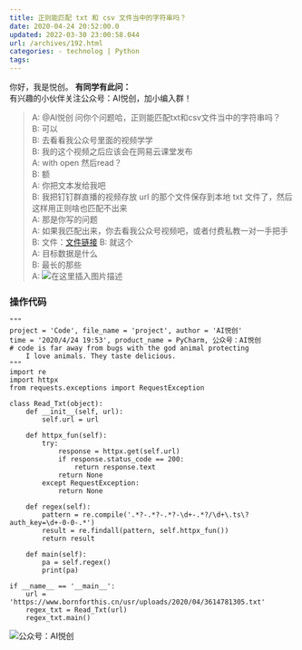 ```yaml
---
title: 正则能匹配 txt 和 csv 文件当中的字符串吗？
date: 2020-04-24 20:52:00.0
updated: 2022-03-30 23:00:58.044
url: /archives/192.html
categories: - technolog | Python
tags: 
---
```




你好，我是悦创。 **有同学有此问：**  
有兴趣的小伙伴关注公众号：AI悦创，加小编入群！

> A: @AI悦创 问你个问题哈，正则能匹配txt和csv文件当中的字符串吗？  
> B: 可以  
> B: 去看看我公众号里面的视频学学  
> B: 我的这个视频之后应该会在网易云课堂发布  
> A: with open 然后read？  
> B: 额  
> A: 你把文本发给我吧  
> B: 我把钉钉群直播的视频存放 url 的那个文件保存到本地 txt 文件了，然后这样用正则啥也匹配不出来  
> A: 那是你写的问题  
> A: 如果我匹配出来，你去看我公众号视频吧，或者付费私教一对一手把手  
> B: 文件：[文件链接](https://www.bornforthis.cn/usr/uploads/2020/04/3614781305.txt) B: 就这个  
> A: 目标数据是什么  
> B: 最长的那些  
> A: ![在这里插入图片描述](https://images.gitbook.cn/3e003c60-862b-11ea-8580-efe30fb23e5b "在这里插入图片描述")

### 操作代码

```
"""
project = 'Code', file_name = 'project', author = 'AI悦创'
time = '2020/4/24 19:53', product_name = PyCharm, 公众号：AI悦创
# code is far away from bugs with the god animal protecting
    I love animals. They taste delicious.
"""
import re
import httpx
from requests.exceptions import RequestException

class Read_Txt(object):
    def __init__(self, url):
        self.url = url
        
    def httpx_fun(self):
        try:
            response = httpx.get(self.url)
            if response.status_code == 200:
                return response.text
            return None
        except RequestException:
            return None
    
    def regex(self):
        pattern = re.compile('.*?-.*?-.*?-\d+-.*?/\d+\.ts\?auth_key=\d+-0-0-.*')
        result = re.findall(pattern, self.httpx_fun())
        return result
    
    def main(self):
        pa = self.regex()
        print(pa)

if __name__ == '__main__':
    url = 'https://www.bornforthis.cn/usr/uploads/2020/04/3614781305.txt'
    regex_txt = Read_Txt(url)
    regex_txt.main()
```

![公众号：AI悦创](https://images.gitbook.cn/ea07bfc0-6d02-11ea-9b0b-4bc64571574c "公众号：AI悦创")
